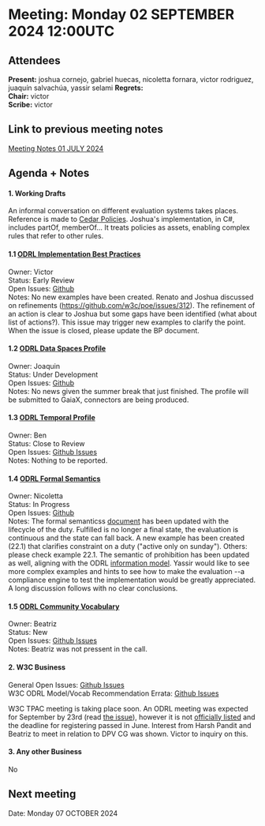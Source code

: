 # Meeting:  Monday 02 SEPTEMBER 2024 12:00UTC

## Attendees

**Present:**  joshua cornejo, gabriel huecas, nicoletta fornara, victor rodriguez, juaquín salvachúa, yassir selami 
**Regrets:**   
**Chair:**   victor    
**Scribe:**   victor  

## Link to previous meeting notes

[Meeting Notes 01 JULY 2024](meeting-2024-07-01.md)

## Agenda + Notes

#### 1. Working Drafts   

An informal conversation on different evaluation systems takes places. Reference is made to [Cedar Policies](https://www.cedarpolicy.com/en).
Joshua's implementation, in C#, includes partOf, memberOf... It treats policies as assets, enabling complex rules that refer to other rules.

#### 1.1 [ODRL Implementation Best Practices](https://w3c.github.io/odrl/bp/)
Owner: Victor  
Status: Early Review  
Open Issues: [Github](https://github.com/w3c/odrl/issues?q=is%3Aissue+is%3Aopen+label%3A%22Implementation+Best+Practices%22)  
Notes: No new examples have been created. Renato and Joshua discussed on refinements (https://github.com/w3c/poe/issues/312). The refinement of an action is clear to Joshua but some gaps have been identified (what about list of actions?). This issue may trigger new examples to clarify the point. When the issue is closed, please update the BP document.
 
#### 1.2 [ODRL Data Spaces Profile](https://w3c.github.io/odrl/profile-dataspaces/)
Owner: Joaquin  
Status: Under Development  
Open Issues: [Github](https://github.com/w3c/odrl/issues?q=is%3Aissue+is%3Aopen+label%3A%22Data+Spaces%22)  
Notes: No news given the summer break that just finished. The profile will be submitted to GaiaX, connectors are being produced.  

#### 1.3 [ODRL Temporal Profile](https://w3c.github.io/odrl/profile-temporal/)
Owner: Ben  
Status: Close to Review  
Open Issues: [Github Issues](https://github.com/w3c/odrl/issues?q=is%3Aissue+is%3Aopen+label%3A%22Temporal+Profile%22)  
Notes: Nothing to be reported.

#### 1.4 [ODRL Formal Semantics](https://w3c.github.io/odrl/formal-semantics/)
Owner: Nicoletta  
Status: In Progress  
Open Issues: [Github](https://github.com/w3c/odrl/issues?q=is%3Aissue+is%3Aopen+label%3A%22Formal+Semantics%22)  
Notes: The formal semanticss [document](https://w3c.github.io/odrl/formal-semantics/) has been updated with the lifecycle of the duty. Fulfilled is no longer a final state, the evaluation is continuous and the state can fall back. A new example has been created (22.1) that clarifies constraint on a duty ("active only on sunday"). Others: please check example 22.1. The semantic of prohibition has been updated as well, aligning with the ODRL [information model](https://www.w3.org/TR/odrl-model/). 
Yassir would like to see more complex examples and hints to see how to make the evaluation --a compliance engine to test the implementation would be greatly appreciated. A long discussion follows with no clear conclusions. 

#### 1.5 [ODRL Community Vocabulary](https://w3c.github.io/odrl/community-vocab/)
Owner: Beatriz  
Status: New  
Open Issues: [Github Issues](https://github.com/w3c/odrl/issues?q=is%3Aissue+is%3Aopen+label%3A%22Community+Vocabulary%22)   
Notes: Beatriz was not pressent in the call.


#### 2. W3C Business

General Open Issues: [Github Issues](https://github.com/w3c/odrl/issues?q=is%3Aissue+is%3Aopen+label%3AW3C)  
W3C ODRL Model/Vocab Recommendation Errata: [Github Issues](https://github.com/w3c/poe/issues?q=is%3Aissue+is%3Aopen+label%3AErratumRaised)

W3C TPAC meeting is taking place soon. An ODRL meeting was expected for September by 23rd (read [the issue](https://github.com/w3c/odrl/issues/57)), however it is not [officially listed](https://www.w3.org/calendar/tpac2024/group-meetings/) and the deadline for registering passed in June. Interest from Harsh Pandit and Beatriz to meet in relation to DPV CG was shown. Victor to inquiry on this.


#### 3. Any other Business

No


## Next meeting

Date: Monday 07 OCTOBER 2024


